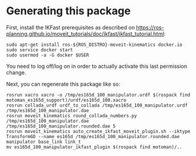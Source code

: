 # Generating this package

First, install the IKFast prerequisites as described on <https://ros-planning.github.io/moveit_tutorials/doc/ikfast/ikfast_tutorial.html>:

    sudo apt-get install ros-${ROS_DISTRO}-moveit-kinematics docker.io
    sudo service docker start
    sudo usermod -a -G docker $USER

You need to log off/log on in order to actually activate this last permission change.

Next, you can regenerate this package like so:

    rosrun xacro xacro -o /tmp/es165d_100_manipulator.urdf $(rospack find motoman_es165d_support)/urdf/es165d_100.xacro 
    rosrun collada_urdf urdf_to_collada /tmp/es165d_100_manipulator.urdf /tmp/es165d_100_manipulator.dae
    rosrun moveit_kinematics round_collada_numbers.py /tmp/es165d_100_manipulator.dae /tmp/es165d_100_manipulator.rounded.dae 5
    rosrun moveit_kinematics auto_create_ikfast_moveit_plugin.sh --iktype Transform6D --name es165d /tmp/es165d_100_manipulator.rounded.dae manipulator base_link link_t
    mv es165d_100_manipulator_ikfast_plugin $(rospack find motoman)/..
